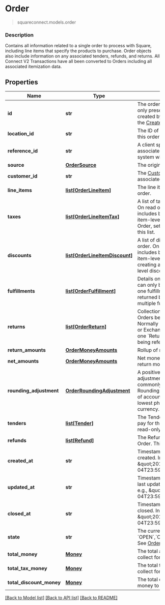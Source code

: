 # Order
> squareconnect.models.order

### Description

Contains all information related to a single order to process with Square, including line items that specify the products to purchase. Order objects also include information on any associated tenders, refunds, and returns.  All Connect V2 Transactions have all been converted to Orders including all associated itemization data.

## Properties
Name | Type | Description | Notes
------------ | ------------- | ------------- | -------------
**id** | **str** | The order&#39;s unique ID.  This value is only present for Order objects created by the Orders API through the [CreateOrder](#endpoint-orders-createorder) endpoint. | [optional] 
**location_id** | **str** | The ID of the merchant location this order is associated with. | 
**reference_id** | **str** | A client specified identifier to associate an entity in another system with this order. | [optional] 
**source** | [**OrderSource**](OrderSource.md) | The origination details of the order. | [optional] 
**customer_id** | **str** | The [Customer](#type-customer) ID of the customer associated with the order. | [optional] 
**line_items** | [**list[OrderLineItem]**](OrderLineItem.md) | The line items included in the order. | [optional] 
**taxes** | [**list[OrderLineItemTax]**](OrderLineItemTax.md) | A list of taxes applied to this order. On read or retrieve, this list includes both order-level and item-level taxes. When creating an Order, set your order-level taxes in this list. | [optional] 
**discounts** | [**list[OrderLineItemDiscount]**](OrderLineItemDiscount.md) | A list of discounts applied to this order. On read or retrieve, this list includes both order-level and item-level discounts. When creating an Order, set your order-level discounts in this list. | [optional] 
**fulfillments** | [**list[OrderFulfillment]**](OrderFulfillment.md) | Details on order fulfillment.  Orders can only be created with at most one fulfillment. However, orders returned by the API may contain multiple fulfillments. | [optional] 
**returns** | [**list[OrderReturn]**](OrderReturn.md) | Collection of items from sale Orders being returned in this one. Normally part of an Itemized Return or Exchange.  There will be exactly one &#x60;Return&#x60; object per sale Order being referenced. | [optional] 
**return_amounts** | [**OrderMoneyAmounts**](OrderMoneyAmounts.md) | Rollup of returned money amounts. | [optional] 
**net_amounts** | [**OrderMoneyAmounts**](OrderMoneyAmounts.md) | Net money amounts (sale money - return money). | [optional] 
**rounding_adjustment** | [**OrderRoundingAdjustment**](OrderRoundingAdjustment.md) | A positive or negative rounding adjustment to the total of the order, commonly used to apply Cash Rounding when the minimum unit of account is smaller than the lowest physical denomination of currency. | [optional] 
**tenders** | [**list[Tender]**](Tender.md) | The Tenders which were used to pay for the Order. This field is read-only. | [optional] 
**refunds** | [**list[Refund]**](Refund.md) | The Refunds that are part of this Order. This field is read-only. | [optional] 
**created_at** | **str** | Timestamp for when the order was created. In RFC 3339 format, e.g., \&quot;2016-09-04T23:59:33.123Z\&quot;. | [optional] 
**updated_at** | **str** | Timestamp for when the order was last updated. In RFC 3339 format, e.g., \&quot;2016-09-04T23:59:33.123Z\&quot;. | [optional] 
**closed_at** | **str** | Timestamp for when the order was closed. In RFC 3339 format, e.g., \&quot;2016-09-04T23:59:33.123Z\&quot;. | [optional] 
**state** | **str** | The current state of the order. &#x60;OPEN&#x60;,&#x60;COMPLETED&#x60;,&#x60;CANCELED&#x60; See [OrderState](#type-orderstate) for possible values | [optional] 
**total_money** | [**Money**](Money.md) | The total amount of money to collect for the order. | [optional] 
**total_tax_money** | [**Money**](Money.md) | The total tax amount of money to collect for the order. | [optional] 
**total_discount_money** | [**Money**](Money.md) | The total discount amount of money to collect for the order. | [optional] 

[[Back to Model list]](../README.md#documentation-for-models) [[Back to API list]](../README.md#documentation-for-api-endpoints) [[Back to README]](../README.md)


